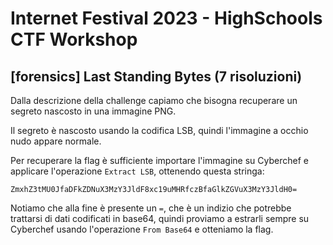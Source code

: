# Internet Festival 2023 - HighSchools CTF Workshop

## [forensics] Last Standing Bytes (7 risoluzioni)

Dalla descrizione della challenge capiamo che bisogna recuperare un segreto nascosto in una immagine PNG.

Il segreto è nascosto usando la codifica LSB, quindi l'immagine a occhio nudo appare normale.

Per recuperare la flag è sufficiente importare l'immagine su Cyberchef e applicare l'operazione `Extract LSB`, ottenendo questa stringa:

```text
ZmxhZ3tMU0JfaDFkZDNuX3MzY3JldF8xc19uMHRfczBfaGlkZGVuX3MzY3JldH0=
```

Notiamo che alla fine è presente un `=`, che è un indizio che potrebbe trattarsi di dati codificati in base64, quindi proviamo a estrarli sempre su Cyberchef usando l'operazione `From Base64` e otteniamo la flag.
